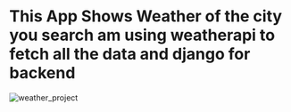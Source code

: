 # This App Shows Weather of the city you search am using weatherapi to fetch all the data and django for backend

![weather_project](https://user-images.githubusercontent.com/82701298/189333697-98524638-7fee-449c-8f79-82fba2051056.png)
